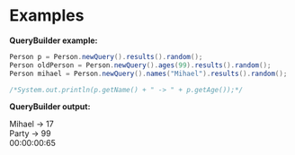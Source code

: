 # Examples
<b>QueryBuilder example:</b><br>
```java
Person p = Person.newQuery().results().random();
Person oldPerson = Person.newQuery().ages(99).results().random();
Person mihael = Person.newQuery().names("Mihael").results().random();

/*System.out.println(p.getName() + " -> " + p.getAge());*/
```
<b>QueryBuilder output: </b> <br />

Mihael -> 17<br>
Party -> 99<br>
00:00:00:65

